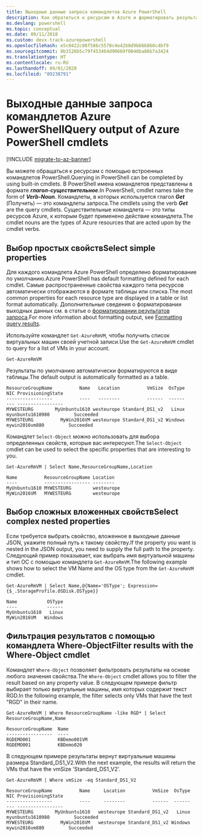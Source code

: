 ```yaml
---
title: Выходные данные запроса командлетов Azure PowerShell
description: Как обратиться к ресурсам в Azure и форматировать результаты запроса.
ms.devlang: powershell
ms.topic: conceptual
ms.date: 09/11/2018
ms.custom: devx-track-azurepowershell
ms.openlocfilehash: e5c0422c88f586c5578c4e42b8d9b666860c4bf9
ms.sourcegitcommit: 8b3126b5c79f453464d90669f0046ba86b7a3424
ms.translationtype: HT
ms.contentlocale: ru-RU
ms.lasthandoff: 09/01/2020
ms.locfileid: "89238791"
---
```

# <a name="query-output-of-azure-powershell-cmdlets"></a><span data-ttu-id="9fd5a-103">Выходные данные запроса командлетов Azure PowerShell</span><span class="sxs-lookup"><span data-stu-id="9fd5a-103">Query output of Azure PowerShell cmdlets</span></span>

[!INCLUDE [migrate-to-az-banner](../../includes/migrate-to-az-banner.md)]

<span data-ttu-id="9fd5a-104">Вы можете обращаться к ресурсам с помощью встроенных командлетов PowerShell.</span><span class="sxs-lookup"><span data-stu-id="9fd5a-104">Querying in PowerShell can be completed by using built-in cmdlets.</span></span> <span data-ttu-id="9fd5a-105">В PowerShell имена командлетов представлены в формате **_глагол-существительное_**.</span><span class="sxs-lookup"><span data-stu-id="9fd5a-105">In PowerShell, cmdlet names take the form of **_Verb-Noun_**.</span></span> <span data-ttu-id="9fd5a-106">Командлеты, в которых используется глагол **_Get_** (Получить) — это командлеты запроса.</span><span class="sxs-lookup"><span data-stu-id="9fd5a-106">The cmdlets using the verb **_Get_** are the query cmdlets.</span></span> <span data-ttu-id="9fd5a-107">Существительные командлета — это типы ресурсов Azure, к которым будет применено действие командлета.</span><span class="sxs-lookup"><span data-stu-id="9fd5a-107">The cmdlet nouns are the types of Azure resources that are acted upon by the cmdlet verbs.</span></span>

## <a name="select-simple-properties"></a><span data-ttu-id="9fd5a-108">Выбор простых свойств</span><span class="sxs-lookup"><span data-stu-id="9fd5a-108">Select simple properties</span></span>

<span data-ttu-id="9fd5a-109">Для каждого командлета Azure PowerShell определено форматирование по умолчанию.</span><span class="sxs-lookup"><span data-stu-id="9fd5a-109">Azure PowerShell has default formatting defined for each cmdlet.</span></span> <span data-ttu-id="9fd5a-110">Самые распространенные свойства каждого типа ресурсов автоматически отображаются в формате таблицы или списка.</span><span class="sxs-lookup"><span data-stu-id="9fd5a-110">The most common properties for each resource type are displayed in a table or list format automatically.</span></span> <span data-ttu-id="9fd5a-111">Дополнительные сведения о форматировании выходных данных см. в статье о [форматировании результатов запроса](formatting-output.md).</span><span class="sxs-lookup"><span data-stu-id="9fd5a-111">For more information about formatting output, see [Formatting query results](formatting-output.md).</span></span>

<span data-ttu-id="9fd5a-112">Используйте командлет `Get-AzureRmVM`, чтобы получить список виртуальных машин своей учетной записи.</span><span class="sxs-lookup"><span data-stu-id="9fd5a-112">Use the `Get-AzureRmVM` cmdlet to query for a list of VMs in your account.</span></span>

```azurepowershell-interactive
Get-AzureRmVM
```

<span data-ttu-id="9fd5a-113">Результаты по умолчанию автоматически форматируются в виде таблицы.</span><span class="sxs-lookup"><span data-stu-id="9fd5a-113">The default output is automatically formatted as a table.</span></span>

```output
ResourceGroupName          Name   Location          VmSize  OsType              NIC ProvisioningState
-----------------          ----   --------          ------  ------              --- -----------------
MYWESTEURG        MyUnbuntu1610 westeurope Standard_DS1_v2   Linux myunbuntu1610980         Succeeded
MYWESTEURG          MyWin2016VM westeurope Standard_DS1_v2 Windows   mywin2016vm880         Succeeded
```

<span data-ttu-id="9fd5a-114">Командлет `Select-Object` можно использовать для выбора определенных свойств, которые вас интересуют.</span><span class="sxs-lookup"><span data-stu-id="9fd5a-114">The `Select-Object` cmdlet can be used to select the specific properties that are interesting to you.</span></span>

```azurepowershell-interactive
Get-AzureRmVM | Select Name,ResourceGroupName,Location
```

```output
Name          ResourceGroupName Location
----          ----------------- --------
MyUnbuntu1610 MYWESTEURG        westeurope
MyWin2016VM   MYWESTEURG        westeurope
```

## <a name="select-complex-nested-properties"></a><span data-ttu-id="9fd5a-115">Выбор сложных вложенных свойств</span><span class="sxs-lookup"><span data-stu-id="9fd5a-115">Select complex nested properties</span></span>

<span data-ttu-id="9fd5a-116">Если требуется выбрать свойство, вложенное в выходные данные JSON, укажите полный путь к такому свойству.</span><span class="sxs-lookup"><span data-stu-id="9fd5a-116">If the property you want is nested in the JSON output, you need to supply the full path to the property.</span></span> <span data-ttu-id="9fd5a-117">Следующий пример показывает, как выбрать имя виртуальной машины и тип ОС с помощью командлета `Get-AzureRmVM`.</span><span class="sxs-lookup"><span data-stu-id="9fd5a-117">The following example shows how to select the VM Name and the OS type from the `Get-AzureRmVM` cmdlet.</span></span>

```azurepowershell-interactive
Get-AzureRmVM | Select Name,@{Name='OSType'; Expression={$_.StorageProfile.OSDisk.OSType}}
```

```output
Name           OSType
----           ------
MyUnbuntu1610   Linux
MyWin2016VM   Windows
```

## <a name="filter-results-with-the-where-object-cmdlet"></a><span data-ttu-id="9fd5a-118">Фильтрация результатов с помощью командлета Where-Object</span><span class="sxs-lookup"><span data-stu-id="9fd5a-118">Filter results with the Where-Object cmdlet</span></span>

<span data-ttu-id="9fd5a-119">Командлет `Where-Object` позволяет фильтровать результаты на основе любого значения свойства.</span><span class="sxs-lookup"><span data-stu-id="9fd5a-119">The `Where-Object` cmdlet allows you to filter the result based on any property value.</span></span> <span data-ttu-id="9fd5a-120">В следующем примере фильтр выбирает только виртуальные машины, имя которых содержит текст RGD.</span><span class="sxs-lookup"><span data-stu-id="9fd5a-120">In the following example, the filter selects only VMs that have the text "RGD" in their name.</span></span>

```azurepowershell-interactive
Get-AzureRmVM | Where ResourceGroupName -like RGD* | Select ResourceGroupName,Name
```

```output
ResourceGroupName  Name
-----------------  ----
RGDEMO001          KBDemo001VM
RGDEMO001          KBDemo020
```

<span data-ttu-id="9fd5a-121">В следующем примере результаты вернут виртуальные машины размера Standard_DS1_V2.</span><span class="sxs-lookup"><span data-stu-id="9fd5a-121">With the next example, the results will return the VMs that have the vmSize 'Standard_DS1_V2'.</span></span>

```azurepowershell-interactive
Get-AzureRmVM | Where vmSize -eq Standard_DS1_V2
```

```output
ResourceGroupName          Name     Location          VmSize  OsType              NIC ProvisioningState
-----------------          ----     --------          ------  ------              --- -----------------
MYWESTEURG        MyUnbuntu1610   westeurope Standard_DS1_v2   Linux myunbuntu1610980         Succeeded
MYWESTEURG          MyWin2016VM   westeurope Standard_DS1_v2 Windows   mywin2016vm880         Succeeded
```
